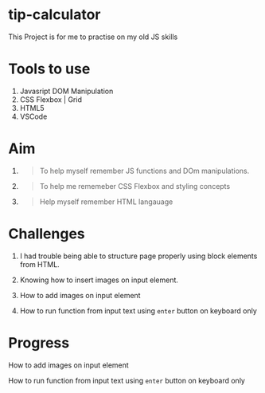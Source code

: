 # tip-calculator
This Project is for me to practise on my old JS skills 

# Tools to use

1. Javasript DOM Manipulation
2. CSS Flexbox | Grid
3. HTML5
4. VSCode

# Aim

1. >To help myself remember JS functions and DOm manipulations.

2. >To help me rememeber CSS Flexbox and styling concepts

3. >Help myself remember HTML langauage 


# Challenges 

1. I had trouble being able to structure page properly using block elements from HTML.

2. Knowing how to insert images on input element.

3. How to add images on input element

4. How to run function from input text using ```enter``` button on keyboard only


# Progress

How to add images on input element


How to run function from input text using ```enter``` button on keyboard only


